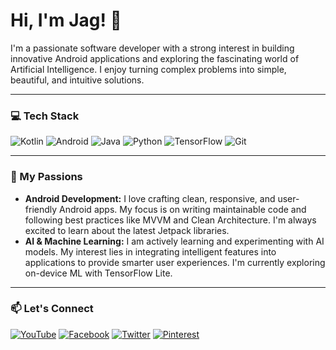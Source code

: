 # Hi, I'm Jag! 👋

I'm a passionate software developer with a strong interest in building innovative Android applications and exploring the fascinating world of Artificial Intelligence. I enjoy turning complex problems into simple, beautiful, and intuitive solutions.

---

### 💻 Tech Stack

![Kotlin](https://img.shields.io/badge/Kotlin-0095D5?style=for-the-badge&logo=kotlin&logoColor=white)
![Android](https://img.shields.io/badge/Android-3DDC84?style=for-the-badge&logo=android&logoColor=white)
![Java](https://img.shields.io/badge/Java-ED8B00?style=for-the-badge&logo=java&logoColor=white)
![Python](https://img.shields.io/badge/Python-3776AB?style=for-the-badge&logo=python&logoColor=white)
![TensorFlow](https://img.shields.io/badge/TensorFlow-FF6F00?style=for-the-badge&logo=tensorflow&logoColor=white)
![Git](https://img.shields.io/badge/Git-F05032?style=for-the-badge&logo=git&logoColor=white)

---

### 🚀 My Passions

* **Android Development:** I love crafting clean, responsive, and user-friendly Android apps. My focus is on writing maintainable code and following best practices like MVVM and Clean Architecture. I'm always excited to learn about the latest Jetpack libraries.
* **AI & Machine Learning:** I am actively learning and experimenting with AI models. My interest lies in integrating intelligent features into applications to provide smarter user experiences. I'm currently exploring on-device ML with TensorFlow Lite.

---

### 📫 Let's Connect

[![YouTube](https://img.shields.io/badge/YouTube-0077B5?style=for-the-badge&logo=youtube&logoColor=white)](https://www.youtube.com/@geekjag/)
[![Facebook](https://img.shields.io/badge/Facebook-1DA1F2?style=for-the-badge&logo=facebook&logoColor=white)](https://facebook.com/geekjag)
[![Twitter](https://img.shields.io/badge/Twitter-1DA1F2?style=for-the-badge&logo=twitter&logoColor=white)](https://twitter.com/geekjag)
[![Pinterest](https://img.shields.io/badge/Pinterest-1DA1F2?style=for-the-badge&logo=pinterest&logoColor=white)](https://in.pinterest.com/geekjag/)

